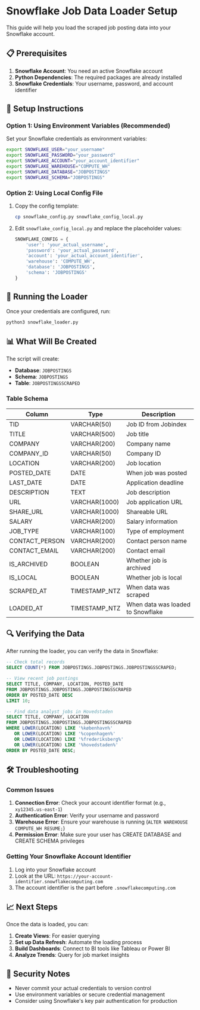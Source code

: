 # Snowflake Job Data Loader Setup

This guide will help you load the scraped job posting data into your Snowflake account.

## 📋 Prerequisites

1. **Snowflake Account**: You need an active Snowflake account
2. **Python Dependencies**: The required packages are already installed
3. **Snowflake Credentials**: Your username, password, and account identifier

## 🔧 Setup Instructions

### Option 1: Using Environment Variables (Recommended)

Set your Snowflake credentials as environment variables:

```bash
export SNOWFLAKE_USER="your_username"
export SNOWFLAKE_PASSWORD="your_password"
export SNOWFLAKE_ACCOUNT="your_account_identifier"
export SNOWFLAKE_WAREHOUSE="COMPUTE_WH"
export SNOWFLAKE_DATABASE="JOBPOSTINGS"
export SNOWFLAKE_SCHEMA="JOBPOSTINGS"
```

### Option 2: Using Local Config File

1. Copy the config template:
   ```bash
   cp snowflake_config.py snowflake_config_local.py
   ```

2. Edit `snowflake_config_local.py` and replace the placeholder values:
   ```python
   SNOWFLAKE_CONFIG = {
       'user': 'your_actual_username',
       'password': 'your_actual_password',
       'account': 'your_actual_account_identifier',
       'warehouse': 'COMPUTE_WH',
       'database': 'JOBPOSTINGS',
       'schema': 'JOBPOSTINGS'
   }
   ```

## 🚀 Running the Loader

Once your credentials are configured, run:

```bash
python3 snowflake_loader.py
```

## 📊 What Will Be Created

The script will create:

- **Database**: `JOBPOSTINGS`
- **Schema**: `JOBPOSTINGS`
- **Table**: `JOBPOSTINGSSCRAPED`

### Table Schema

| Column | Type | Description |
|--------|------|-------------|
| TID | VARCHAR(50) | Job ID from Jobindex |
| TITLE | VARCHAR(500) | Job title |
| COMPANY | VARCHAR(200) | Company name |
| COMPANY_ID | VARCHAR(50) | Company ID |
| LOCATION | VARCHAR(200) | Job location |
| POSTED_DATE | DATE | When job was posted |
| LAST_DATE | DATE | Application deadline |
| DESCRIPTION | TEXT | Job description |
| URL | VARCHAR(1000) | Job application URL |
| SHARE_URL | VARCHAR(1000) | Shareable URL |
| SALARY | VARCHAR(200) | Salary information |
| JOB_TYPE | VARCHAR(100) | Type of employment |
| CONTACT_PERSON | VARCHAR(200) | Contact person name |
| CONTACT_EMAIL | VARCHAR(200) | Contact email |
| IS_ARCHIVED | BOOLEAN | Whether job is archived |
| IS_LOCAL | BOOLEAN | Whether job is local |
| SCRAPED_AT | TIMESTAMP_NTZ | When data was scraped |
| LOADED_AT | TIMESTAMP_NTZ | When data was loaded to Snowflake |

## 🔍 Verifying the Data

After running the loader, you can verify the data in Snowflake:

```sql
-- Check total records
SELECT COUNT(*) FROM JOBPOSTINGS.JOBPOSTINGS.JOBPOSTINGSSCRAPED;

-- View recent job postings
SELECT TITLE, COMPANY, LOCATION, POSTED_DATE 
FROM JOBPOSTINGS.JOBPOSTINGS.JOBPOSTINGSSCRAPED 
ORDER BY POSTED_DATE DESC 
LIMIT 10;

-- Find data analyst jobs in Hovedstaden
SELECT TITLE, COMPANY, LOCATION 
FROM JOBPOSTINGS.JOBPOSTINGS.JOBPOSTINGSSCRAPED 
WHERE LOWER(LOCATION) LIKE '%københavn%' 
   OR LOWER(LOCATION) LIKE '%copenhagen%'
   OR LOWER(LOCATION) LIKE '%frederiksberg%'
   OR LOWER(LOCATION) LIKE '%hovedstaden%'
ORDER BY POSTED_DATE DESC;
```

## 🛠️ Troubleshooting

### Common Issues

1. **Connection Error**: Check your account identifier format (e.g., `xy12345.us-east-1`)
2. **Authentication Error**: Verify your username and password
3. **Warehouse Error**: Ensure your warehouse is running (`ALTER WAREHOUSE COMPUTE_WH RESUME;`)
4. **Permission Error**: Make sure your user has CREATE DATABASE and CREATE SCHEMA privileges

### Getting Your Snowflake Account Identifier

1. Log into your Snowflake account
2. Look at the URL: `https://your-account-identifier.snowflakecomputing.com`
3. The account identifier is the part before `.snowflakecomputing.com`

## 📈 Next Steps

Once the data is loaded, you can:

1. **Create Views**: For easier querying
2. **Set up Data Refresh**: Automate the loading process
3. **Build Dashboards**: Connect to BI tools like Tableau or Power BI
4. **Analyze Trends**: Query for job market insights

## 🔐 Security Notes

- Never commit your actual credentials to version control
- Use environment variables or secure credential management
- Consider using Snowflake's key pair authentication for production


